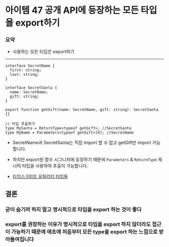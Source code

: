 # 아이템 47 공개 API에 등장하는 모든 타입을 export하기

### 요약

- 사용하는 모든 타입은 export하기

---

```tsx
interface SecretName {
  first: string;
  last: string;
}

interface SecretSanta {
  name: SecretName;
  gift: string;
}

export function getGift(name: SecretName, gift: string): SecretSanta {}

// 타입 추출하기
type MySanta = ReturnType<typeof getGift>; //SecretSanta
type MyName = Parameters<typeof getGift>[0]; //SecretName
```

- SecretName과 SecretSanta는 직접 import 할 수 없고 getGift만 import 가능합니다.
- 하지만 export된 함수 시그니처에 등장하기 때문에 `Parameters` & `ReturnType` 제너릭 타입을 사용하여 추출이 가능합니다.

- [타입스크립트 유틸리티 타입들](https://www.typescriptlang.org/ko/docs/handbook/utility-types.html#returntypetype)

## 결론

### 굳이 숨기려 하지 말고 명시적으로 타입을 export 하는 것이 좋다

### export를 권장하는 이유가 명시적으로 타입을 export 하지 않더라도 접근이 가능하기 때문에 애초에 처음부터 모든 type을 export 하는 느낌으로 받아들여집니다
